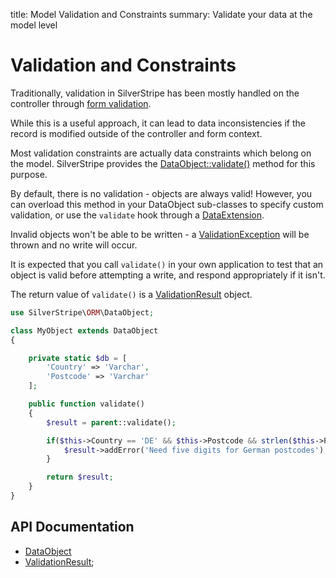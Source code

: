 title: Model Validation and Constraints
summary: Validate your data at the model level

# Validation and Constraints

Traditionally, validation in SilverStripe has been mostly handled on the controller through [form validation](../forms).

While this is a useful approach, it can lead to data inconsistencies if the record is modified outside of the 
controller and form context.

Most validation constraints are actually data constraints which belong on the model. SilverStripe provides the 
[DataObject::validate()](api:SilverStripe\ORM\DataObject::validate()) method for this purpose.

By default, there is no validation - objects are always valid! However, you can overload this method in your DataObject 
sub-classes to specify custom validation, or use the `validate` hook through a [DataExtension](api:SilverStripe\ORM\DataExtension).

Invalid objects won't be able to be written - a [ValidationException](api:SilverStripe\ORM\ValidationException) will be thrown and no write will occur.

It is expected that you call `validate()` in your own application to test that an object is valid before attempting a 
write, and respond appropriately if it isn't.

The return value of `validate()` is a [ValidationResult](api:SilverStripe\ORM\ValidationResult) object.

```php
use SilverStripe\ORM\DataObject;

class MyObject extends DataObject 
{

    private static $db = [
        'Country' => 'Varchar',
        'Postcode' => 'Varchar'
    ];

    public function validate() 
    {
        $result = parent::validate();

        if($this->Country == 'DE' && $this->Postcode && strlen($this->Postcode) != 5) {
            $result->addError('Need five digits for German postcodes');
        }

        return $result;
    }
}
```

## API Documentation

* [DataObject](api:SilverStripe\ORM\DataObject)
* [ValidationResult](api:SilverStripe\ORM\ValidationResult);
